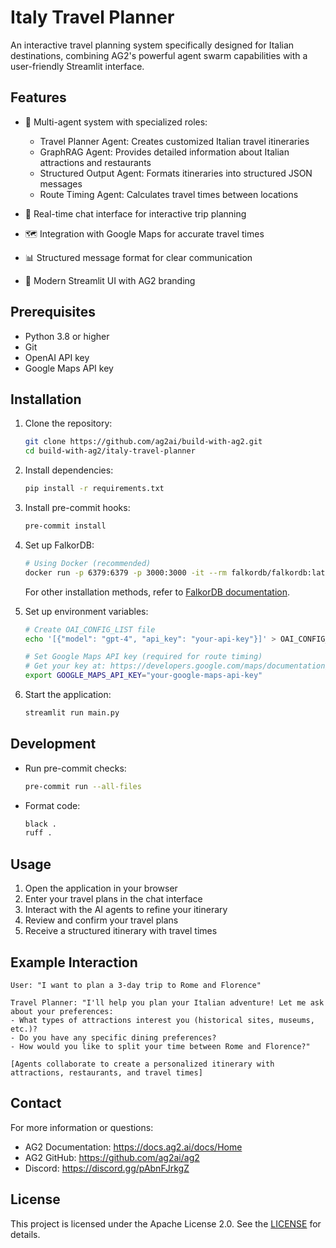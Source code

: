 # Italy Travel Planner

An interactive travel planning system specifically designed for Italian destinations, combining AG2's powerful agent swarm capabilities with a user-friendly Streamlit interface.

## Features

- 🤖 Multi-agent system with specialized roles:
  - Travel Planner Agent: Creates customized Italian travel itineraries
  - GraphRAG Agent: Provides detailed information about Italian attractions and restaurants
  - Structured Output Agent: Formats itineraries into structured JSON messages
  - Route Timing Agent: Calculates travel times between locations

- 💬 Real-time chat interface for interactive trip planning
- 🗺️ Integration with Google Maps for accurate travel times
- 📊 Structured message format for clear communication
- 🎨 Modern Streamlit UI with AG2 branding

## Prerequisites

- Python 3.8 or higher
- Git
- OpenAI API key
- Google Maps API key

## Installation

1. Clone the repository:
   ```bash
   git clone https://github.com/ag2ai/build-with-ag2.git
   cd build-with-ag2/italy-travel-planner
   ```

2. Install dependencies:
   ```bash
   pip install -r requirements.txt
   ```

3. Install pre-commit hooks:
   ```bash
   pre-commit install
   ```

4. Set up FalkorDB:
   ```bash
   # Using Docker (recommended)
   docker run -p 6379:6379 -p 3000:3000 -it --rm falkordb/falkordb:latest
   ```
   For other installation methods, refer to [FalkorDB documentation](https://docs.falkordb.com/).

5. Set up environment variables:
   ```bash
   # Create OAI_CONFIG_LIST file
   echo '[{"model": "gpt-4", "api_key": "your-api-key"}]' > OAI_CONFIG_LIST

   # Set Google Maps API key (required for route timing)
   # Get your key at: https://developers.google.com/maps/documentation/directions/overview
   export GOOGLE_MAPS_API_KEY="your-google-maps-api-key"
   ```

6. Start the application:
   ```bash
   streamlit run main.py
   ```

## Development

- Run pre-commit checks:
  ```bash
  pre-commit run --all-files
  ```

- Format code:
  ```bash
  black .
  ruff .
  ```

## Usage

1. Open the application in your browser
2. Enter your travel plans in the chat interface
3. Interact with the AI agents to refine your itinerary
4. Review and confirm your travel plans
5. Receive a structured itinerary with travel times

## Example Interaction

```
User: "I want to plan a 3-day trip to Rome and Florence"

Travel Planner: "I'll help you plan your Italian adventure! Let me ask about your preferences:
- What types of attractions interest you (historical sites, museums, etc.)?
- Do you have any specific dining preferences?
- How would you like to split your time between Rome and Florence?"

[Agents collaborate to create a personalized itinerary with attractions, restaurants, and travel times]
```

## Contact

For more information or questions:
- AG2 Documentation: https://docs.ag2.ai/docs/Home
- AG2 GitHub: https://github.com/ag2ai/ag2
- Discord: https://discord.gg/pAbnFJrkgZ

## License

This project is licensed under the Apache License 2.0. See the [LICENSE](../LICENSE) for details.
